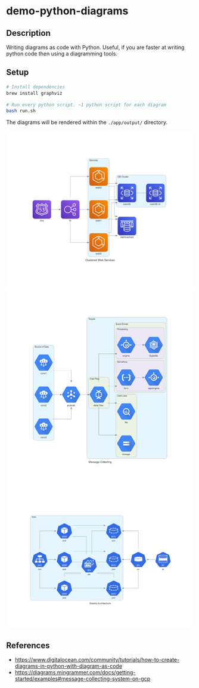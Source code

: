 # demo-python-diagrams

## Description

Writing diagrams as code with Python. Useful, if you are faster at writing python code then using a diagramming tools.

## Setup

```bash
# Install dependencies
brew install graphviz
```


```bash
# Run every python script. ~1 python script for each diagram
bash run.sh
```

The diagrams will be rendered within the `./app/output/` directory.

![me](https://github.com/kavisek/demo-python-diagrams/blob/main/app/output/cluster_web_services.png)
![me](https://github.com/kavisek/demo-python-diagrams/blob/main/app/output/message_collecting.png)
![me](https://github.com/kavisek/demo-python-diagrams/blob/main/app/output/stateful_architecture.png)


## References

- https://www.digitalocean.com/community/tutorials/how-to-create-diagrams-in-python-with-diagram-as-code
- https://diagrams.mingrammer.com/docs/getting-started/examples#message-collecting-system-on-gcp